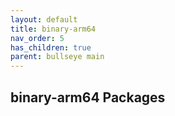 ```yaml
---
layout: default
title: binary-arm64
nav_order: 5
has_children: true
parent: bullseye main
---
```


## binary-arm64 Packages
